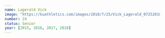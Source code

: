 ```yaml
---
name: Lagerald Vick
image: "https://kuathletics.com/images/2018/7/25/Vick_Lagerald_07252018.jpg?width=182&height=250&mode=crop&anchor=topcenter"
number: 24
status: Senior
year: [2015, 2016, 2017, 2018]
---
```


